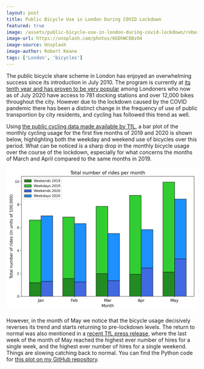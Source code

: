 ```yaml
---
layout: post
title: Public Bicycle Use in London During COVID Lockdown
featured: true
image: /assets/public-bicycle-use-in-london-during-covid-lockdown/robert-keane-6GDhWC08zO4-unsplash.jpg
image-url: https://unsplash.com/photos/6GDhWC08zO4
image-source: Unsplash
image-author: Robert Keane
tags: ['London', 'bicycles']
---
```


The public bicycle share scheme in London has enjoyed an overwhelming success since its introduction in July 2010. The program is currently at [its tenth year and has proven to be very popular](https://tfl.gov.uk/info-for/media/press-releases/2020/july/tfl-celebrates-10-years-of-cycle-hire-with-a-record-breaking-summer-for-santander-cycles) among Londoners who now as of July 2020 have access to 781 docking stations and over 12,000 bikes throughout the city. However due to the lockdown caused by the COVID pandemic there has been a distinct change in the frequency of use of public transportion by city residents, and cycling has followed this trend as well.

Using [the public cycling data made available by TfL](https://cycling.data.tfl.gov.uk/), a bar plot of the monthly cycling usage for the first five months of 2019 and 2020 is shown below, highlighting both the weekday and weekend use of bicycles over this period. What can be noticed is a sharp drop in the monthly bicycle usage over the course of the lockdown, especially for what concerns the months of March and April compared to the same months in 2019.

![Total number of rides per month](/assets/public-bicycle-use-in-london-during-covid-lockdown/tot_rides_by_month_2019_2020.png "Total number of rides per month")

However, in the month of May we notice that the bicycle usage decisively reverses its trend and starts returning to pre-lockdown levels. The return to normal was also mentioned in a [recent TfL press release](https://tfl.gov.uk/info-for/media/press-releases/2020/june/tfl-to-expand-santander-cycles-scheme-to-keep-up-with-demand), where the last week of the month of May reached the highest ever number of hires for a single week, and the highest ever number of hires for a single weekend. Things are slowing catching back to normal. You can find the Python code for [this plot on my GitHub repository](https://github.com/capac/santander-bicycle-analysis/blob/master/exploratory_data_analysis/rides_by_month_2019-2020.py).
